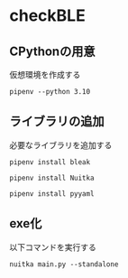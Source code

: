 # checkBLE

## CPythonの用意

仮想環境を作成する

    pipenv --python 3.10

## ライブラリの追加

必要なライブラリを追加する

    pipenv install bleak

    pipenv install Nuitka

    pipenv install pyyaml

## exe化

以下コマンドを実行する

    nuitka main.py --standalone